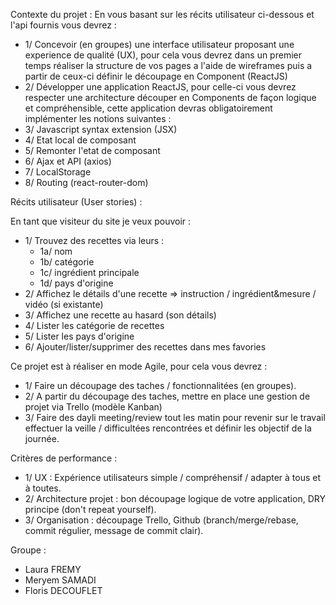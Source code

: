 Contexte du projet :
En vous basant sur les récits utilisateur ci-dessous et l'api fournis vous devrez :
- 1/ Concevoir (en groupes) une interface utilisateur proposant une experience de qualité (UX), pour cela vous devrez dans un premier temps réaliser la structure de vos pages a l'aide de wireframes puis a partir de ceux-ci définir le découpage en Component (ReactJS)
- 2/ Développer une application ReactJS, pour celle-ci vous devrez respecter une architecture découper en Components de façon logique et compréhensible, cette application devras obligatoirement implémenter les notions suivantes :
- 3/ Javascript syntax extension (JSX)
- 4/ Etat local de composant
- 5/ Remonter l'etat de composant
- 6/ Ajax et API (axios)
- 7/ LocalStorage
- 8/ Routing (react-router-dom)

Récits utilisateur (User stories) :

En tant que visiteur du site je veux pouvoir :
- 1/ Trouvez des recettes via leurs :
  - 1a/ nom
  - 1b/ catégorie
  - 1c/ ingrédient principale
  - 1d/ pays d'origine
- 2/ Affichez le détails d'une recette => instruction / ingrédient&mesure / vidéo (si existante)
- 3/ Affichez une recette au hasard (son détails)
- 4/ Lister les catégorie de recettes
- 5/ Lister les pays d'origine
- 6/ Ajouter/lister/supprimer des recettes dans mes favories

Ce projet est à réaliser en mode Agile, pour cela vous devrez :

- 1/ Faire un découpage des taches / fonctionnalitées (en groupes).
- 2/ A partir du découpage des taches, mettre en place une gestion de projet via Trello (modèle Kanban)
- 3/ Faire des dayli meeting/review tout les matin pour revenir sur le travail effectuer la veille / difficultées rencontrées et définir les objectif de la journée.

Critères de performance :
- 1/ UX : Expérience utilisateurs simple / compréhensif / adapter à tous et à toutes.
- 2/ Architecture projet : bon découpage logique de votre application, DRY principe (don't repeat yourself).
- 3/ Organisation : découpage Trello, Github (branch/merge/rebase, commit régulier, message de commit clair).

Groupe : 
- Laura FREMY
- Meryem SAMADI
- Floris DECOUFLET

